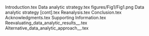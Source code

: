 Introduction.tex
Data analytic strategy.tex
figures/Fig1/Fig1.png
Data analytic strategy [cont].tex
Reanalysis.tex
Conclusion.tex
Acknowledgments.tex
Supporting Information.tex
Reevaluating_data_analytic_results__.tex
Alternative_data_analytic_approach__.tex
